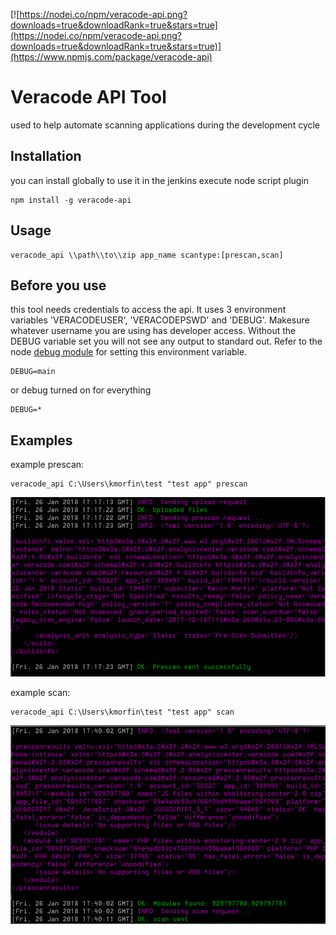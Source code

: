 [![https://nodei.co/npm/veracode-api.png?downloads=true&downloadRank=true&stars=true](https://nodei.co/npm/veracode-api.png?downloads=true&downloadRank=true&stars=true)](https://www.npmjs.com/package/veracode-api)


Veracode API Tool
=============================

used to help automate scanning applications during the development cycle

## Installation
  you can install globally to use it in the jenkins execute node script plugin


  ```
  npm install -g veracode-api
  ```  

## Usage

  ```
  veracode_api \\path\\to\\zip app_name scantype:[prescan,scan]
  ```

## Before you use

  this tool needs credentials to access the api. It uses 3 environment variables 'VERACODEUSER', 'VERACODEPSWD' and 'DEBUG'. Makesure whatever username you are using has developer access. Without the DEBUG variable set you will not see any output to standard out. Refer to the node [debug module](https://www.npmjs.com/package/debug) for setting this environment variable.

  ```
  DEBUG=main
  ```
  or debug turned on for everything

  ```
  DEBUG=*
  ```

## Examples

  example prescan:

  ```
  veracode_api C:\Users\kmorfin\test "test app" prescan
  ```

  ![Alt text](prescan-request.PNG?raw=true "succesfull prescan")

  example scan:

  ```
  veracode_api C:\Users\kmorfin\test "test app" scan
  ```

  ![Alt text](scan-sent.PNG?raw=true "succesfull scan")
